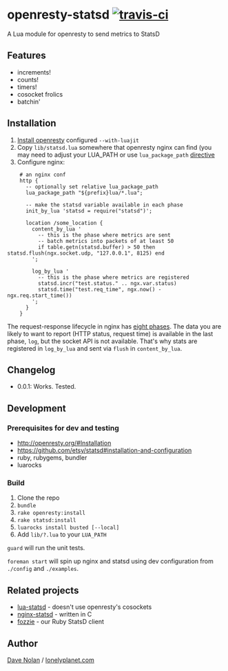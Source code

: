 # openresty-statsd [![travis-ci](https://secure.travis-ci.org/lonelyplanet/openresty-statsd.png)](https://secure.travis-ci.org/lonelyplanet/openresty-statsd)

A Lua module for openresty to send metrics to StatsD

## Features

* increments!
* counts!
* timers!
* cosocket frolics
* batchin'

## Installation

1. [Install openresty](http://openresty.org) configured `--with-luajit`
2. Copy `lib/statsd.lua` somewhere that openresty nginx can find (you may need to adjust your LUA_PATH or use `lua_package_path` [directive](http://wiki.nginx.org/HttpLuaModule#lua_package_path)
3. Configure nginx:

```
    # an nginx conf
    http {
      -- optionally set relative lua_package_path
      lua_package_path "${prefix}lua/*.lua";
      
      -- make the statsd variable available in each phase
      init_by_lua 'statsd = require("statsd")';

      location /some_location {
        content_by_lua '
          -- this is the phase where metrics are sent
          -- batch metrics into packets of at least 50
          if table.getn(statsd.buffer) > 50 then statsd.flush(ngx.socket.udp, "127.0.0.1", 8125) end
        ';
        
        log_by_lua '
          -- this is the phase where metrics are registered
          statsd.incr("test.status." .. ngx.var.status)
          statsd.time("test.req_time", ngx.now() - ngx.req.start_time())
        ';
      }
    }
```

The request-response lifecycle in nginx has [eight phases](http://wiki.nginx.org/HttpLuaModule#ngx.get_phase). The data you are likely to want to report (HTTP status, request time) is available in the last phase, `log`, but the socket API is not available. That's why stats are registered in `log_by_lua` and sent via `flush` in `content_by_lua`.

## Changelog

* 0.0.1: Works. Tested.  

## Development

### Prerequisites for dev and testing

* http://openresty.org/#Installation
* https://github.com/etsy/statsd#installation-and-configuration
* ruby, rubygems, bundler
* luarocks

### Build

1. Clone the repo
2. `bundle`
3. `rake openresty:install`
4. `rake statsd:install`
5. `luarocks install busted [--local]`
6. Add `lib/?.lua` to your `LUA_PATH`

`guard` will run the unit tests.

`foreman start` will spin up nginx and statsd using dev configuration from `./config` and `./examples`.

## Related projects

* [lua-statsd](https://github.com/cwarden/lua-statsd) - doesn't use openresty's cosockets
* [nginx-statsd](https://github.com/zebrafishlabs/nginx-statsd) - written in C
* [fozzie](https://github.com/lonelyplanet/fozzie) - our Ruby StatsD client

## Author

[Dave Nolan](https://github.com/textgoeshere) / [lonelyplanet.com](http://www.lonelyplanet.com)
